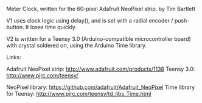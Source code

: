 Meter Clock, written for the 60-pixel Adafruit NeoPixel strip.
by Tim Bartlett

V1 uses clock logic using delay(), and is set with a radial encoder / push-button. It loses time quickly.

V2 is written for a Teensy 3.0 (Arduino-compatible microcontroller board) with crystal soldered on, using the Arduino Time library.

Links:

Adafruit NeoPixel strip: http://www.adafruit.com/products/1138
Teensy 3.0: http://www.pjrc.com/teensy/

NeoPixel library: https://github.com/adafruit/Adafruit_NeoPixel
Time library for Teensy: http://www.pjrc.com/teensy/td_libs_Time.html